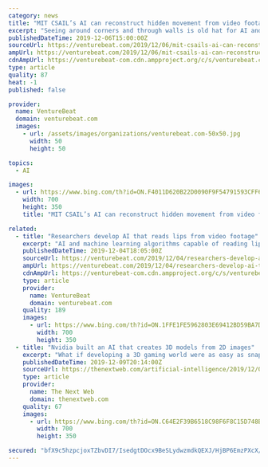 ```yaml
---
category: news
title: "MIT CSAIL’s AI can reconstruct hidden movement from video footage alone"
excerpt: "Seeing around corners and through walls is old hat for AI and machine learning algorithms, which are at the heart of systems (some of which use lasers) that produce images outside a sight line. But what about the much more challenging task of reconstructing hidden objects without special equipment? Researchers at MIT’s Computer Science and ..."
publishedDateTime: 2019-12-06T15:00:00Z
sourceUrl: https://venturebeat.com/2019/12/06/mit-csails-ai-can-reconstruct-hidden-movement-from-video-footage-alone/
ampUrl: https://venturebeat.com/2019/12/06/mit-csails-ai-can-reconstruct-hidden-movement-from-video-footage-alone/amp/
cdnAmpUrl: https://venturebeat-com.cdn.ampproject.org/c/s/venturebeat.com/2019/12/06/mit-csails-ai-can-reconstruct-hidden-movement-from-video-footage-alone/amp/
type: article
quality: 87
heat: -1
published: false

provider:
  name: VentureBeat
  domain: venturebeat.com
  images:
    - url: /assets/images/organizations/venturebeat.com-50x50.jpg
      width: 50
      height: 50

topics:
  - AI

images:
  - url: https://www.bing.com/th?id=ON.F4011D620B22D0090F9F54791593CFF6
    width: 700
    height: 350
    title: "MIT CSAIL’s AI can reconstruct hidden movement from video footage alone"

related:
  - title: "Researchers develop AI that reads lips from video footage"
    excerpt: "AI and machine learning algorithms capable of reading lips from videos aren’t anything out of the ordinary, in truth. Back in 2016, researchers from Google and the University of Oxford detailed a system that could annotate video footage with 46.8% accuracy, outperforming a professional human lip-reader’s 12.4% accuracy. But even state-of ..."
    publishedDateTime: 2019-12-04T18:05:00Z
    sourceUrl: https://venturebeat.com/2019/12/04/researchers-develop-ai-that-reads-lips-from-video-footage/
    ampUrl: https://venturebeat.com/2019/12/04/researchers-develop-ai-that-reads-lips-from-video-footage/amp/
    cdnAmpUrl: https://venturebeat-com.cdn.ampproject.org/c/s/venturebeat.com/2019/12/04/researchers-develop-ai-that-reads-lips-from-video-footage/amp/
    type: article
    provider:
      name: VentureBeat
      domain: venturebeat.com
    quality: 189
    images:
      - url: https://www.bing.com/th?id=ON.1FFE1FE5962803E69412BD59BA7D982F
        width: 700
        height: 350
  - title: "Nvidia built an AI that creates 3D models from 2D images"
    excerpt: "What if developing a 3D gaming world were as easy as snapping pics with your phone? Nvidia researchers recently developed an AI system capable of predicting a complete 3D model from any 2D image. Called “DIB-R,” the AI takes a picture of any 2D object – an image of a bird, for example – and predicts what it would look like in three ..."
    publishedDateTime: 2019-12-09T20:14:00Z
    sourceUrl: https://thenextweb.com/artificial-intelligence/2019/12/09/nvidia-built-an-ai-that-creates-3d-models-from-2d-images/
    type: article
    provider:
      name: The Next Web
      domain: thenextweb.com
    quality: 67
    images:
      - url: https://www.bing.com/th?id=ON.C64E2F39B6518C98F6F8C15D748BE7EA
        width: 700
        height: 350

secured: "bfX9c5hzpcjoxTZbvDI7/IsedgtDOcx9BeSLydwzmdkQEXJ/HjBP6EmzPXcX/nJWN+00Ow7d5zeXr1ibhfYghNQMtYFN4/vYQTri6Ni7dluJDHo4Og1WukB9kGiJY+bRcgkOr5mDIBFk/kUwfwXHXahFW99iTPdMvVWznGvn7ldlv3EvO2nXjL/zyYz1XwK7xlgDB1rSvbewa6kZl5OKF5CEcVrf7xMBp3dJ1h58xcaBUvgVcyDQwpxubMVfJQLtPjiZVeNm/7h9dQD4FywbhA==;xG5+Ecg2thqw3BezIaWDaw=="
---
```



